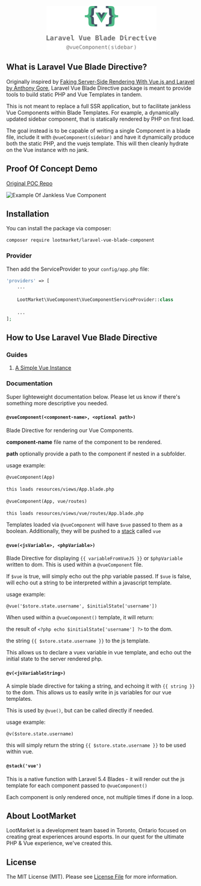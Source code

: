 <p align="center"><img width="293" height="117" src="logo.png"></p>

## What is Laravel Vue Blade Directive?

Originally inspired by [Faking Server-Side Rendering With Vue.js and Laravel by Anthony Gore](https://vuejsdevelopers.com/2017/04/09/vue-laravel-fake-server-side-rendering/), Laravel Vue Blade Directive package is meant to provide tools to build static PHP and Vue Templates in tandem.

This is not meant to replace a full SSR application, but to facilitate jankless Vue Components within Blade Templates. For example, a dynamically updated sidebar component, that is statically rendered by PHP on first load.

The goal instead is to be capable of writing a single Component in a blade file, include it with `@vueComponent(sidebar)` and have it dynamically produce both the static PHP, and the vuejs template. This will then cleanly hydrate on the Vue instance with no jank.


## Proof Of Concept Demo

[Original POC Repo](https://github.com/unr/laravel-vue-hydrate)

![Example Of Jankless Vue Component](https://camo.githubusercontent.com/d217ca1d6120a7adc217027bb4f38e948eba237c/687474703a2f2f756e722e696d2f3244315932773048316e33722f636f6e74656e74)

## Installation

You can install the package via composer:

```bash
composer require lootmarket/laravel-vue-blade-component
```

### Provider

Then add the ServiceProvider to your `config/app.php` file:

```php
'providers' => [
    ...

    LootMarket\VueComponent\VueComponentServiceProvider::class

    ...
];
```

## How to Use Laravel Vue Blade Directive

### Guides

1. [A Simple Vue Instance](docs/simple-vue-instance.md)

### Documentation

Super lighteweight documentation below. Please let us know if there's something more descriptive you needed.

#### `@vueComponent(<component-name>, <optional path>)`

Blade Directive for rendering our Vue Components. 

**component-name** file name of the component to be rendered.

**path** optionally provide a path to the component if nested in a subfolder.

usage example:

```blade
@vueComponent(App)

this loads resources/views/App.blade.php

@vueComponent(App, vue/routes)

this loads resources/views/vue/routes/App.blade.php
```

Templates loaded via `@vueComponent` will have `$vue` passed to them as a boolean. Additionally, they will be pushed to a [stack](https://laravel.com/docs/5.4/blade#stacks) called `vue`



#### `@vue(<jsVariable>, <phpVariable>)`

Blade Directive for displaying `{{ variableFromVueJS }}` or `$phpVariable` written to dom. This is used within a `@vueComponent` file.

If `$vue` is true, will simply echo out the php variable passed. If `$vue` is false, will echo out a string to be interpreted within a javascript template.

usage example:

```blade
@vue('$store.state.username', $initialState['username'])
```

When used within a `@vueComponent()` template, it will return:

the result of `<?php echo $initialState['username'] ?>` to the dom. 

the string `{{ $store.state.username }}` to the js template.

This allows us to declare a vuex variable in vue template, and echo out the initial state to the server rendered php.


#### `@v(<jsVariableString>)`

A simple blade directive for taking a string, and echoing it with `{{ string }}` to the dom. This allows us to easily write in js variables for our vue templates.

This is used by `@vue()`, but can be called directly if needed.

usage example:

```blade
@v($store.state.username)
```

this will simply return the string `{{ $store.state.username }}` to be used within vue.

#### `@stack('vue')`

This is a native function with Laravel 5.4 Blades - it will render out the js template for each component passed to `@vueComponent()`

Each component is only rendered once, not multiple times if done in a loop.


## About LootMarket

LootMarket is a development team based in Toronto, Ontario focused on creating great experiences around esports. In our quest for the ultimate PHP & Vue experience, we've created this.

## License

The MIT License (MIT). Please see [License File](LICENSE.md) for more information.

